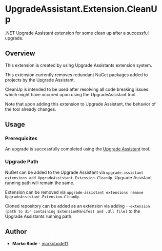# UpgradeAssistant.Extension.CleanUp

.NET Upgrade Assistant extension for some clean up after a successful upgrade. 

## Overview

This extension is created by using Upgrade Assistants extension system.

This extension currently removes redundant NuGet packages added to projects by the Upgrade Assistant.

CleanUp is intended to be used after resolving all code breaking issues which might have occured upon using the UpgradeAssistant tool.

Note that upon adding this extension to Upgrade Assistant, the behavior of the tool already changes.

## Usage

### Prerequisites

An upgrade is successfully completed using the [Upgrade Assistant](https://github.com/dotnet/upgrade-assistant) tool.

### Upgrade Path

NuGet can be added to the Upgrade Assistant via `upgrade-assistant extensions add UpgradeAssistant.Extension.CleanUp`. 
Upgrade Assistant running path will remain the same.

Extension can be removed via `upgrade-assistant extensions remove UpgradeAssistant.Extension.CleanUp`

Cloned repository can be added as an extension via adding `--extension [path to dir containing ExtensionManifest and .dll file]` to the Upgrade Assistants running path.

## Author
* **Marko Bode** - [markobode11](https://github.com/markobode11)
